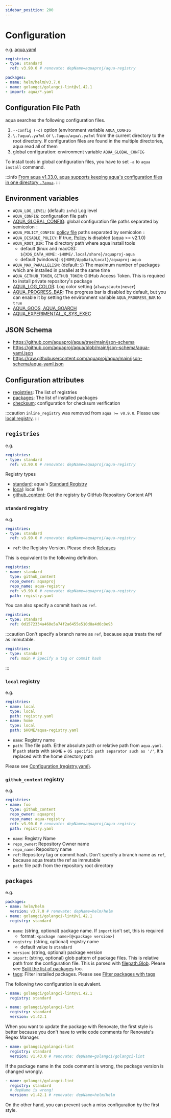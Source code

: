 ```yaml
---
sidebar_position: 200
---
```


# Configuration

e.g. [aqua.yaml](https://github.com/aquaproj/aqua/blob/main/aqua.yaml)

```yaml
registries:
- type: standard
  ref: v3.90.0 # renovate: depName=aquaproj/aqua-registry

packages:
- name: helm/helm@v3.7.0
- name: golangci/golangci-lint@v1.42.1
- import: aqua/*.yaml
```

## Configuration File Path

aqua searches the following configuration files.

1. `--config (-c)` option (environment variable `AQUA_CONFIG`
1. `\.?aqua\.ya?ml` or `\.?aqua/aqua\.ya?ml` from the current directory to the root directory. If configuration files are found in the multiple directories, aqua read all of them
1. global configuration: environment variable `AQUA_GLOBAL_CONFIG`

To install tools in global configuration files, you have to set `-a` to `aqua install` command.

:::info
[From aqua v1.33.0, aqua supports keeping aqua's configuration files in one directory `.?aqua`](/docs/guides/keep-in-one-dir).
:::

## Environment variables

* `AQUA_LOG_LEVEL`: (default: `info`) Log level
* `AQUA_CONFIG`: configuration file path
* [AQUA_GLOBAL_CONFIG](/docs/tutorial/global-config): global configuration file paths separated by semicolon `:`
* `AQUA_POLICY_CONFIG`: [policy file](/docs/reference/security/policy-as-code) paths separated by semicolon `:`
* `AQUA_DISABLE_POLICY`: If true, [Policy](/docs/reference/security/policy-as-code) is disabled (aqua >= v2.1.0)
* `AQUA_ROOT_DIR`: The directory path where aqua install tools
  * default (linux and macOS): `${XDG_DATA_HOME:-$HOME/.local/share}/aquaproj-aqua`
  * default (windows): `${HOME/AppData/Local}/aquaproj-aqua`
* `AQUA_MAX_PARALLELISM`: (default: `5`) The maximum number of packages which are installed in parallel at the same time
* `AQUA_GITHUB_TOKEN`, `GITHUB_TOKEN`: GitHub Access Token. This is required to install private repository's package
* [AQUA_LOG_COLOR](log-color.md): Log color setting (`always|auto|never`)
* [AQUA_PROGRESS_BAR](progress-bar.md): The progress bar is disabled by default, but you can enable it by setting the environment variable `AQUA_PROGRESS_BAR` to `true`
* [AQUA_GOOS, AQUA_GOARCH](/docs/develop-registry/change-os-arch-for-test)
* [AQUA_EXPERIMENTAL_X_SYS_EXEC](experimental-feature.md#aqua_experimental_x_sys_exec)

## JSON Schema

* https://github.com/aquaproj/aqua/tree/main/json-schema
* https://github.com/aquaproj/aqua/blob/main/json-schema/aqua-yaml.json
* https://raw.githubusercontent.com/aquaproj/aqua/main/json-schema/aqua-yaml.json

## Configuration attributes

* [registries](#registries): The list of registries
* [packages](#packages): The list of installed packages
* [checksum](checksum.md): configuration for checksum verification

:::caution
`inline_registry` was removed from `aqua >= v0.9.0`. Please use [local registry](#local-registry).
:::

## `registries`

e.g.

```yaml
registries:
- type: standard
  ref: v3.90.0 # renovate: depName=aquaproj/aqua-registry
```

Registry types

* [standard](#standard-registry): aqua's [Standard Registry](https://github.com/aquaproj/aqua-registry)
* [local](#local-registry): local file
* [github_content](#github_content-registry): Get the registry by GitHub Repository Content API

### `standard` registry

e.g.

```yaml
registries:
- type: standard
  ref: v3.90.0 # renovate: depName=aquaproj/aqua-registry
```

* `ref`: the Registry Version. Please check [Releases](https://github.com/aquaproj/aqua-registry/releases)

This is equivalent to the following definition.

```yaml
registries:
- name: standard
  type: github_content
  repo_owner: aquaproj
  repo_name: aqua-registry
  ref: v3.90.0 # renovate: depName=aquaproj/aqua-registry
  path: registry.yaml
```

You can also specify a commit hash as `ref`.

```yaml
registries:
- type: standard
  ref: 0d1572334a460e5a74f2a6455e510d8a4d6c8e93
```

:::caution
Don't specify a branch name as `ref`, because aqua treats the ref as immutable.

```yaml
registries:
- type: standard
  ref: main # Specify a tag or commit hash
```

:::

### `local` registry

e.g.

```yaml
registries:
- name: local
  type: local
  path: registry.yaml
- name: home
  type: local
  path: $HOME/aqua-registry.yaml
```

* `name`: Registry name
* `path`: The file path. Either absolute path or relative path from `aqua.yaml`. If `path` starts with `$HOME` + `OS specific path separator such as '/'`, it's replaced with the home directory path

Please see [Configuration (registry.yaml)](/docs/reference/registry-config).

### `github_content` registry

e.g.

```yaml
registries:
- name: foo
  type: github_content
  repo_owner: aquaproj
  repo_name: aqua-registry
  ref: v3.90.0 # renovate: depName=aquaproj/aqua-registry
  path: registry.yaml
```

* `name`: Registry Name
* `repo_owner`: Repository Owner name
* `repo_name`: Repository name
* `ref`: Repository tag or commit hash. Don't specify a branch name as `ref`, because aqua treats the ref as immutable
* `path`: file path from the repository root directory

## `packages`

e.g.

```yaml
packages:
- name: helm/helm
  version: v3.7.0 # renovate: depName=helm/helm
- name: golangci/golangci-lint@v1.42.1
  registry: standard
```

* `name`: (string, optional) package name. If `import` isn't set, this is required
  * format: `<package name>[@<package version>]`
* `registry`: (string, optional) registry name
  * default value is `standard`
* `version`: (string, optional) package version
* `import`: (string, optional) glob pattern of package files. This is relative path from the configuration file. This is parsed with [filepath.Glob](https://pkg.go.dev/path/filepath#Glob). Please see [Split the list of packages](/docs/guides/split-config) too.
* [tags](/docs/guides/package-tag): Filter installed packages. Please see [Filter packages with tags](/docs/guides/package-tag)

The following two configuration is equivalent.

```yaml
- name: golangci/golangci-lint@v1.42.1
  registry: standard
```

```yaml
- name: golangci/golangci-lint
  registry: standard
  version: v1.42.1
```

When you want to update the package with Renovate,
the first style is better because you don't have to write code comments for Renovate's Regex Manager.

```yaml
- name: golangci/golangci-lint
  registry: standard
  version: v1.43.0 # renovate: depName=golangci/golangci-lint
```

If the package name in the code comment is wrong, the package version is changed wrongly.

```yaml
- name: golangci/golangci-lint
  registry: standard
  # depName is wrong!
  version: v1.42.1 # renovate: depName=helm/helm
```

On the other hand, you can prevent such a miss configuration by the first style.
